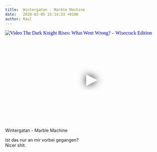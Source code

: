 ```yaml
---
title:  Wintergatan - Marble Machine
date:   2020-02-05 15:14:33 +0100
author: Raul
---
```

<iframe
  width="560"
  height="315"
  src="https://www.youtube.com/embed/IvUU8joBb1Q"
  srcdoc="<style>*{padding:0;margin:0;overflow:hidden}html,body{height:100%}img,span{position:absolute;width:100%;top:0;bottom:0;margin:auto}span{height:1.5em;text-align:center;font:48px/1.5 sans-serif;color:white;text-shadow:0 0 0.5em black}</style><a href=https://www.youtube.com/embed/IvUU8joBb1Q?autoplay=1><img src=https://img.youtube.com/vi/IvUU8joBb1Q/hqdefault.jpg alt='Video The Dark Knight Rises: What Went Wrong? – Wisecrack Edition'><span>▶</span></a>"
  frameborder="0"
  allow="accelerometer; autoplay; encrypted-media; gyroscope; picture-in-picture"
  allowfullscreen
></iframe>
Wintergatan - Marble Machine     

Ist das nur an mir vorbei gegangen?     
Nicer shit.
